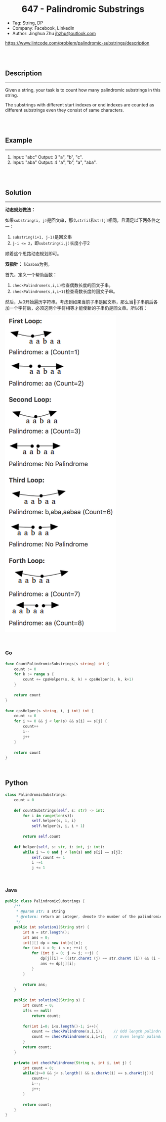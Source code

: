 # <center>647 - Palindromic Substrings</center> 


* Tag: String, DP
* Company: Facebook, LinkedIn
* Author: Jinghua Zhu jhzhu@outlook.com

https://www.lintcode.com/problem/palindromic-substrings/description

<br></br>



## Description
----
Given a string, your task is to count how many palindromic substrings in this string.

The substrings with different start indexes or end indexes are counted as different substrings even they consist of same characters.

<br></br>



## Example
----
1. Input: "abc" Output: 3 "a", "b", "c".
2. Input: "aba" Output: 4 "a", "b", "a", "aba".

<br></br>



## Solution
----
**动态规划做法：**

如果`substring(i, j)`是回文串，那么`str[i]`和`str[j]`相同，且满足以下两条件之一：
1. `substring(i+1, j-1)`是回文串
2. `j-i <= 2`，即`substring(i,j)`长度小于2

顺着这个思路动态规划即可。

**双指针：**
以`aabaa`为例。

首先，定义一个帮助函数：
1. `checkPalindrome(s,i,i)`检查偶数长度的回文子串。
2. `checkPalindrome(s,i,i+1)`检查奇数长度的回文子串。

然后，从0开始遍历字符串。考虑到如果当前子串是回文串，那么当子串前后各加一个字符后，必须这两个字符相等才能使新的子串仍是回文串。所以有：

![](./Images/palindromic_substrings.png)

<br>


### Go
```go
func CountPalindromicSubstrings(s string) int {
	count := 0
	for k := range s {
		count += cpsHelper(s, k, k) + cpsHelper(s, k, k+1)
	}

	return count
}

func cpsHelper(s string, i, j int) int {
	count := 0
	for i >= 0 && j < len(s) && s[i] == s[j] {
		count++
		i--
		j++
	}

	return count
}
```

<br>


## Python
```python
class PalindromicSubstrings:
    count = 0
    
    def countSubstrings(self, s: str) -> int:
        for i in range(len(s)):
            self.helper(s, i, i)
            self.helper(s, i, i + 1)
        
        return self.count
    
    def helper(self, s: str, i: int, j: int):
        while i >= 0 and j < len(s) and s[i] == s[j]:
            self.count += 1
            i -=1
            j += 1
```

<br>


### Java
```java
public class PalindromicSubstrings {
	/**
     * @param str: s string
     * @return: return an integer, denote the number of the palindromic substrings
     */
    public int solution1(String str) {
        int n = str.length();
        int ans = 0;
        int[][] dp = new int[n][n];
        for (int i = 0; i < n; ++i) {
            for (int j = 0; j <= i; ++j) {
                dp[j][i] = ((str.charAt (j) == str.charAt (i)) && (i - j <= 2 || dp[j + 1][i - 1] == 1)) ? 1 : 0;
                ans += dp[j][i];
            }
        }
        
        return ans;
    }
    
    public int solution2(String s) {
    	int count = 0;
        if(s == null) 
            return count;
        
        for(int i=0; i<s.length()-1; i++){
            count += checkPalindrome(s,i,i);     // Odd length palindromic sub-string
            count += checkPalindrome(s,i,i+1);   // Even length palindromic sub-string
        }
        return count;
    }    

    private int checkPalindrome(String s, int i, int j) {
    	int count = 0;
        while(i>=0 && j< s.length() && s.charAt(i) == s.charAt(j)){
            count++;
            i--;
            j++;
        }
        
        return count;
    }
}
```